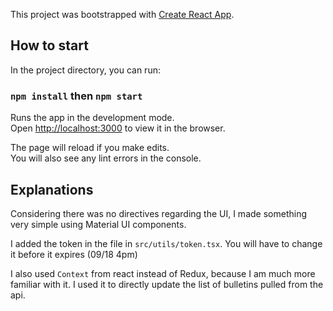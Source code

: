 This project was bootstrapped with [Create React App](https://github.com/facebook/create-react-app).

## How to start

In the project directory, you can run:

### `npm install` then `npm start`

Runs the app in the development mode.<br />
Open [http://localhost:3000](http://localhost:3000) to view it in the browser.

The page will reload if you make edits.<br />
You will also see any lint errors in the console.

## Explanations

Considering there was no directives regarding the UI, I made something very simple using Material UI components.

I added the token in the file in `src/utils/token.tsx`. You will have to change it before it expires (09/18 4pm)

I also used `Context` from react instead of Redux, because I am much more familiar with it. I used it to directly update the list of bulletins pulled from the api.
